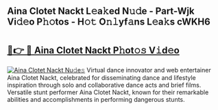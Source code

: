 ## Aina Clotet Nackt L𝚎a𝚔ed N𝚞𝚍e - Part-Wjk Vi𝚍𝚎o P𝚑𝚘tos - H𝚘𝚝 O𝚗𝚕yf𝚊ns L𝚎a𝚔s cWKH6

# <h2><a href="http://kf4e1ng.oniu.top/?m=Aina+Clotet+Nackt">🔗👉 🔴 Aina Clotet Nackt P𝚑ot𝚘𝚜 V𝚒d𝚎o</a></h2>

[![Aina Clotet Nackt Nu𝚍e𝚜](https://i.imgur.com/0qMVB7G.gif)](http://kf4e1ng.oniu.top/?m=Aina+Clotet+Nackt)
Virtual dance innovator and web entertainer Aina Clotet Nackt, celebrated for disseminating dance and lifestyle inspiration through solo and collaborative dance acts and brief films. Versatile stunt performer Aina Clotet Nackt, known for their remarkable abilities and accomplishments in performing dangerous stunts.  
